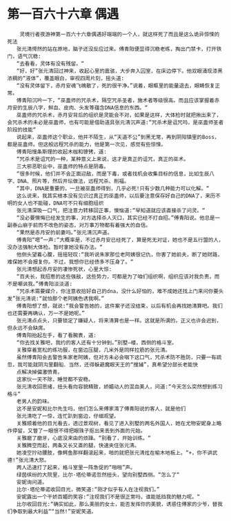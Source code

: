 # 第一百六十六章 偶遇
        灵境行者夜游神第一百六十六章偶遇好端端的一个人，就这样死了而且是这么诡异惊悚的死法
       张元清愕然的站在原地，脑子还没反应过来。傅青阳便显得沉稳老练，掏出门禁卡，打开铁门，语气沉稳:
       “去看看，灵体有没有残留。“
       “好，好”张元清回过神来，收起心里的震骇，大步奔入囚室，在床边停下。他双眼涌现漆黑浓稠的“液体”，覆盖眼白，审视四周片刻，摇头道:
       “没有灵体留下，赤月安魂飞魄散了，死的很干净。”说着，眼眶里的能量退去，眼睛恢复正常。
       傅青阳沉吟一下，“巫蛊师的咒杀术，隔空咒杀圣者，施术者等级很高。而且应该掌握着赤月安的生辰八字，鲜血、皮肉、头发等蕴含DNA信息的东西。“
       巫蛊师的咒杀术，赤月安背后的组织是灵能会不对，如果是这样，大体检时就把揪出来了，会咒杀术的未必是巫蛊师，也有可能是借助道具张元清沉声道:“咒杀术是诅咒吗，是巫蛊师圣者阶段的技能“
       说起来，巫蛊师这个职业，他并不陌生，从“天道不公”到黑无常，再到阴阳镇里的Boss，都是巫蛊师。但这般远程咒杀的能力，他是第一次见，感觉有些惊悚。
       傅青阳慢条斯理的收起木枷和镣铐，道:
       “咒杀术是诅咒的一种，某种意义上来说，这才是真正的诅咒，真正的巫术。
       三大邪恶职业中，巫蛊师的特点是阴毒。
       “很多时候，他们并不会正面迎敌，而是下毒，或者找机会收集目标的信息，比如生辰八字、DNA、照片等，然后开坛做法，远程咒杀、削福。
       “其中，DNA是重要的，一旦被巫蛊师得到，几乎必死!只有少数几种能力可以化解。“
       这么说来，我其实根本没有见识过真正的巫蛊师，以后要注意保存好自己的DNA了，来历不明的女人也不能碰，DNA可不只有细胞组织
       张元清深吸一口气，把注意力转移回正事，懊恼道:“早知道就应该直接杀了问灵。“
       “没必要懊悔已经发生的事，对方选择杀人灭口，其实已经不打自招。”傅青阳说。他总是一副泰山崩于前而不改色的姿态，对万事万物都有着强大的自信。
       “果然是赤月安的前妻吗。”张元清沉声道。
       傅青阳“嗯”一声:“大概率是，不过赤月安已经死了，算是死无对证，她也不是五行盟的人，没办法强制大体检。暂时拿她没有办法。“
       他侧头望着心腹，摇摇轻叹:“我听说朱家那位老阿姨很记仇，你害了她前夫，断了她财路，难保她不会报复你。不过，我想你已经债多不压身了。“
       张元清想起赤月安的凄惨死状，心里大惊:
       “百夫长，我招惹的这些强敌，这些势力，可都是为了咱们组织啊，组织应该对我负责，而不是嘲讽我。”傅青阳淡淡道:
       “咒杀术需要媒介，你注意收拾好自己的dna，没什么好怕的，难不成她还找上门来问你要头发”张元清说:“就怕那个老阿姨色诱我啊。”
       傅青阳想了想，就说:“我会警告她的，这件案子还没结束，以后有机会再找她清算吧。我们也还需要再确认，万一不是她呢。”
       张元清点点头，只要锁定了嫌疑人，将来清算也是一样。这就是所谓的，正义也许会迟到，但永远不会缺席。
       傅青阳抬起左手，看了看腕表，道:
       “你去找关雅吧，我约的客人还有十分钟到。”别墅—楼，西侧的格斗室。
       关雅穿着宽松的练功服，在窗边压腿，几米外是同样拉筋的张元清。
       虽然傅青阳会去警告朱家老阿姨，但对方未必会咽下这口气，咒杀术防不胜防，只要一有疏忽，我可能就阴沟里翻船．当然，还得躲避魔眼天王的“搜捕”，真希望分部长老能快
       点解决掉偏激愤青。
       这家伙一天不除，睡觉都不安稳。
       张元清收回思绪，扭头看向容貌精致，娇媚动人的混血美人，问道:“今天怎么突然想到练习格斗“
       老男人的韵味。
       这不是安妮和比尔先生吗，他们怎么来傅家湾了傅青阳说的客人，就是他们
       张元清吃了一惊，连忙趴到窗边，仔细观望。
       关雅顺着他的目光看去，透过景观树，看见了进入别墅的两名外国人，她在尤物安妮身上略作停留，又瞥了一眼恨不得把眼珠子抠出来丢到外面的元始。
       关雅磨了磨牙，心底没来由的烦躁。“别看了，开始训练。“
       关雅腾空而起，两条又长又直的腿，快速夹住张元清。
       她凌空拧动腰肢，像鳄鱼那样翻滚起来，啪的就把张元清炫在榆木地板上。“+，你不讲武德!”张元清大怒。
       两人迅速打了起来，格斗室里一阵急促的“啪啪”声。
       绿茵缤纷的大院里，比尔·塔伦蒂诺忽然扭头，望向别墅西侧。“怎么了“
       安妮询问道。
       比尔·塔伦蒂诺收回目光，微笑道:“刚才似乎有人在注视我们。”
       安妮露出一个干娇百媚的笑容:“注视我们不是很正常吗，谁能抵挡我的魅力呢。“
       比尔收回目光:“确实如此，那么美丽的女士，能否发挥你的美貌，诱惑住傅家的少爷，替我们争取到最大利益““当然!”安妮笑道。